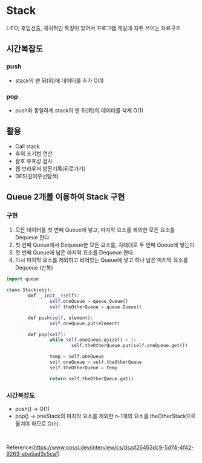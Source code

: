# Stack

LIFO; 후입선출, 재귀적인 특징이 있어서 프로그램 개발에 자주 쓰이는 자료구조

## 시간복잡도

### push

- stack의 맨 뒤(위)에 데이터를 추가 O(1)

### pop

- push와 동일하게 stack의 맨 뒤(위)의 데이터를 삭제 O(1)

## 활용

- Call stack
- 후위 표기법 연산
- 괄호 유효성 검사
- 웹 브라우저 방문기록(뒤로가기)
- DFS(깊이우선탐색)

## Queue 2개를 이용하여 Stack 구현

### 구현

1. 모든 데이터를 첫 번째 Queue에 넣고, 마지막 요소를 제외한 모든 요소를 Dequeue 한다.
2. 첫 번째 Queue에서 Dequeue한 모든 요소를, 차례대로 두 번째 Queue에 넣는다.
3. 첫 번째 Queue에 남은 마지막 요소를 Dequeue 한다.
4. 다시 마지막 요소를 제외하고 비어있는 Queue에 넣고 하나 남은 마지막 요소를 Dequeue (반복)

```python
import queue

class Stack(obj):
		def __init__(self):
				self.oneQueue = queue.Queue()
				self.theOtherQueue = queue.Queue()

		def push(self, element):
				self.oneQueue.put(element)

		def pop(self):
				while self.oneQueue.qsize() > 1:
						self.theOtherQueue.put(self.oneQueue.get())

				temp = self.oneQueue
				self.oneQueue = self.theOtherQueue
				self.theOtherQueue = temp

				return self.theOtherQueue.get()
```

### 시간복잡도

- push() → O(1)
- pop() → oneStack의 마지막 요소를 제외한 n-1개의 요소를 theOtherStack으로 옮겨야 하므로 O(n). 
  
<br>
  
Reference(https://www.nossi.dev/interview/cs/dsa#26463dc9-5d74-4f42-9263-aba5ad3c5ca1)

